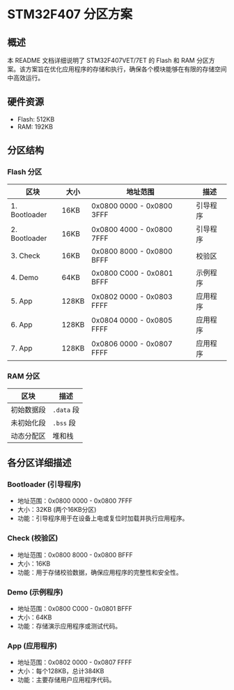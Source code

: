 # STM32F407 分区方案

## 概述

本 README 文档详细说明了 STM32F407VET/7ET 的 Flash 和 RAM 分区方案。该方案旨在优化应用程序的存储和执行，确保各个模块能够在有限的存储空间中高效运行。

## 硬件资源

- Flash: 512KB
- RAM: 192KB

## 分区结构

### Flash 分区

| 区块         | 大小   | 地址范围               | 描述           |
| ------------ | ------ | ---------------------- | -------------- |
| 1. Bootloader | 16KB  | 0x0800 0000 - 0x0800 3FFF | 引导程序       |
| 2. Bootloader | 16KB  | 0x0800 4000 - 0x0800 7FFF | 引导程序       |
| 3. Check      | 16KB  | 0x0800 8000 - 0x0800 BFFF | 校验区         |
| 4. Demo       | 64KB  | 0x0800 C000 - 0x0801 BFFF | 示例程序       |
| 5. App        | 128KB | 0x0802 0000 - 0x0803 FFFF | 应用程序       |
| 6. App        | 128KB | 0x0804 0000 - 0x0805 FFFF | 应用程序       |
| 7. App        | 128KB | 0x0806 0000 - 0x0807 FFFF | 应用程序       |

### RAM 分区

| 区块        | 描述          |
| ----------- | ------------- |
| 初始数据段  | `.data` 段    |
| 未初始化段  | `.bss` 段     |
| 动态分配区  | 堆和栈        |

## 各分区详细描述

### Bootloader (引导程序)
- 地址范围：0x0800 0000 - 0x0800 7FFF
- 大小：32KB (两个16KB分区)
- 功能：引导程序用于在设备上电或复位时加载并执行应用程序。

### Check (校验区)
- 地址范围：0x0800 8000 - 0x0800 BFFF
- 大小：16KB
- 功能：用于存储校验数据，确保应用程序的完整性和安全性。

### Demo (示例程序)
- 地址范围：0x0800 C000 - 0x0801 BFFF
- 大小：64KB
- 功能：存储演示应用程序或测试代码。

### App (应用程序)
- 地址范围：0x0802 0000 - 0x0807 FFFF
- 大小：每个128KB，总计384KB
- 功能：主要存储用户应用程序代码。
